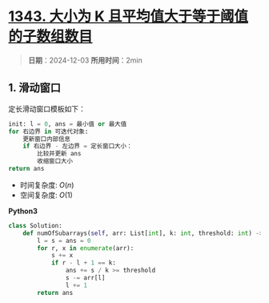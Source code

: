 # [1343. 大小为 K 且平均值大于等于阈值的子数组数目](https://leetcode.cn/problems/number-of-sub-arrays-of-size-k-and-average-greater-than-or-equal-to-threshold/description/)

> **日期**：2024-12-03
> **所用时间**：2min

## 1. 滑动窗口

定长滑动窗口模板如下：

```python
init: l = 0, ans = 最小值 or 最大值
for 右边界 in 可迭代对象:
	更新窗口内部信息
	if 右边界 - 左边界 = 定长窗口大小：
		比较并更新 ans
		收缩窗口大小
return ans
```

- 时间复杂度: $O(n)$
- 空间复杂度: $O(1)$

**Python3**

```python
class Solution:
    def numOfSubarrays(self, arr: List[int], k: int, threshold: int) -> int:
        l = s = ans = 0
        for r, x in enumerate(arr):
            s += x
            if r - l + 1 == k:
                ans += s / k >= threshold
                s -= arr[l]
                l += 1
        return ans
```